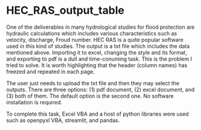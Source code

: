 # HEC_RAS_output_table

One of the deliverables in many hydrological studies for flood protection are hydraulic calculations which includes various characteristics such as velocity, discharge, Froud number. HEC RAS is a quite popular software used in this kind of studies. The output is a txt file which includes the data mentioned above. Importing it to excel, changing the style and its format, and exporting to pdf is a dull and time-conuming task. This is the problem I tried to solve. It is worth highlighting that the header (column names) has freezed and repeated in each page. <br />

The user just needs to upload the txt file and then they may select the outputs. There are three options:  (1) pdf document, (2) excel document, and (3) both of them. The default option is the second one. No software installation is required. <br />

To complete this task, Excel VBA and  a host of python libraries were used such as openpyxl VBA, streamlit, and pandas.
